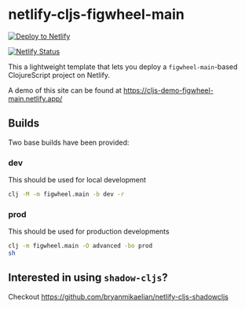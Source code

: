 # netlify-cljs-figwheel-main


[![Deploy to Netlify](https://www.netlify.com/img/deploy/button.svg)](https://app.netlify.com/start/deploy?repository=https://github.com/bryanmikaelian/netlify-cljs-figwheel)

[![Netlify Status](https://api.netlify.com/api/v1/badges/52e37e79-0eac-45e1-8477-d07f490f90f6/deploy-status)](https://app.netlify.com/sites/fabulous-sherbet-ca4ef9/deploys)

This a lightweight template that lets you deploy a `figwheel-main`-based ClojureScript project on Netlify.

A demo of this site can be found at https://cljs-demo-figwheel-main.netlify.app/

## Builds

Two base builds have been provided:

### dev
This should be used for local development

```sh
clj -M -m figwheel.main -b dev -r
```

### prod
This should be used for production developments
```sh
clj -m figwheel.main -O advanced -bo prod
sh
```

## Interested in using `shadow-cljs`?

Checkout https://github.com/bryanmikaelian/netlify-cljs-shadowcljs
